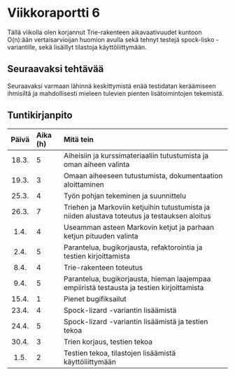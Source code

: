 # Viikkoraportti 6

Tällä viikolla olen korjannut Trie-rakenteen aikavaativuudet kuntoon O(n):ään vertaisarvioijan huomion avulla sekä tehnyt testejä spock-lisko -variantille, sekä lisäillyt tilastoja käyttöliittymään.

## Seuraavaksi tehtävää

Seuraavaksi varmaan lähinnä keskittymistä enää testidatan keräämiseen ihmisiltä ja mahdollisesti mieleen tulevien pienten lisätoimintojen tekemistä.

## Tuntikirjanpito

|Päivä| Aika (h) | Mitä tein |
| :----:|:-----| :-----|
|18.3.| 5 | Aiheisiin ja kurssimateriaaliin tutustumista ja oman aiheen valinta|
|19.3.| 3 | Omaan aiheeseen tutustumista, dokumentaation aloittaminen|
|25.3.| 4 | Työn pohjan tekeminen ja suunnittelu|
|26.3.| 7 | Triehen ja Markoviin ketjuihin tutustumista ja niiden alustava toteutus ja testauksen aloitus|
|1.4.| 4 | Useamman asteen Markovin ketjut ja parhaan ketjun pituuden valinta|
|2.4.| 5 | Parantelua, bugikorjausta, refaktorointia ja testien kirjoittamista|
|8.4.| 4 | Trie-rakenteen toteutus|
|9.4.| 5 | Parantelua, bugikorjausta, hieman laajempaa empiiristä testausta ja testien kirjoittamista|
|15.4.| 1 | Pienet bugifiksailut|
|23.4.| 4 | Spock-lizard -variantin lisäämistä|
|24.4.| 5 | Spock-lizard -variantin lisäämistä ja testien tekoa|
|30.4.| 3 | Trien korjaus, testien tekoa|
|1.5.| 2 | Testien tekoa, tilastojen lisäämistä käyttöliittymään|

